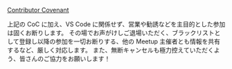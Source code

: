 [Contributor Covenant](https://www.contributor-covenant.org/ja/version/2/0/code_of_conduct/)

上記の CoC に加え、VS Code に関係せず、営業や勧誘などを主目的とした参加は固くお断りします。
その場でお声がけしご退場いただく、ブラックリストとして登録し以降の参加を一切お断りする、他の Meetup 主催者とも情報を共有するなど、厳しく対応します。
また、無断キャンセルも極力控えていただくよう、皆さんのご協力をお願いします！
